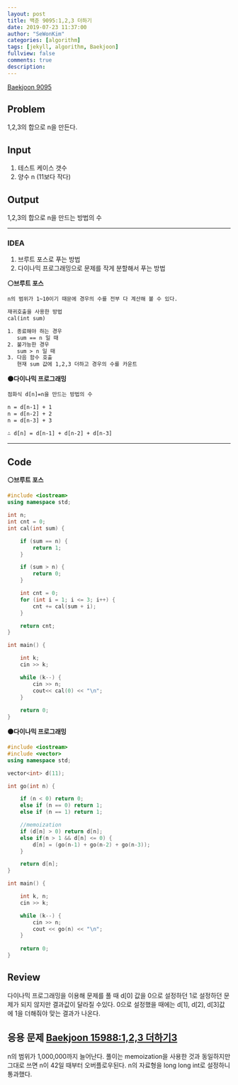 ```yaml
---
layout: post
title: 백준 9095:1,2,3 더하기
date: 2019-07-23 11:37:00
author: "SeWonKim"
categories: [algorithm]
tags: [jekyll, algorithm, Baekjoon]
fullview: false
comments: true
description: 
---
```


[Baekjoon 9095](https://www.acmicpc.net/problem/9095)

## Problem
  1,2,3의 합으로 n을 만든다.

## Input
  1. 테스트 케이스 갯수
  2. 양수 n (11보다 작다)
    
## Output
  1,2,3의 합으로 n을 만드는 방법의 수

---


### IDEA
  1. 브루트 포스로 푸는 방법
  2. 다이나믹 프로그래밍으로 문제를 작게 분할해서 푸는 방법
  
  **⚪브루트 포스**
  ```html
  n의 범위가 1~10이기 때문에 경우의 수를 전부 다 계산해 볼 수 있다.
  
  재귀호출을 사용한 방법
  cal(int sum)
  
  1. 종료해야 하는 경우 
     sum == n 일 때
  2. 불가능한 경우
     sum > n 일 때
  3. 다음 함수 호출
     현재 sum 값에 1,2,3 더하고 경우의 수를 카운트 
  ```
  
  **⚫다이나믹 프로그래밍**
  ```html
  점화식 d[n]=n을 만드는 방법의 수
  
  n = d[n-1] + 1
  n = d[n-2] + 2
  n = d[n-3] + 3
  
  ∴ d[n] = d[n-1] + d[n-2] + d[n-3]
  ```
  
  
---


## Code
**⚪브루트 포스**
```cpp
#include <iostream>
using namespace std;

int n;
int cnt = 0;
int cal(int sum) {

	if (sum == n) {
		return 1;
	}

	if (sum > n) {
		return 0;
	}

	int cnt = 0;
	for (int i = 1; i <= 3; i++) {
		cnt += cal(sum + i);
	}

	return cnt;
}

int main() {

	int k;
	cin >> k;

	while (k--) {
		cin >> n;
		cout<< cal(0) << "\n";
	}
	
	return 0;
}
```

**⚫다이나믹 프로그래밍**
```cpp
#include <iostream>
#include <vector>
using namespace std;

vector<int> d(11);

int go(int n) {

	if (n < 0) return 0;
	else if (n == 0) return 1;
	else if (n == 1) return 1;

	//memoization
	if (d[n] > 0) return d[n];
	else if(n > 1 && d[n] <= 0) {
		d[n] = (go(n-1) + go(n-2) + go(n-3));
	}

	return d[n];
}

int main() {

	int k, n;
	cin >> k;

	while (k--) {
		cin >> n;
		cout << go(n) << "\n";
	}
	
	return 0;
}
```


## Review
다이나믹 프로그래밍을 이용해 문제를 풀 때 d[0] 값을 0으로 설정하던 1로 설정하던 문제가 되지 않지만 결과값이 달라질 수있다.
0으로 설정했을 때에는 d[1], d[2], d[3]값에 1을 더해줘야 맞는 결과가 나온다.


## 응용 문제 [Baekjoon 15988:1,2,3 더하기3](https://www.acmicpc.net/problem/15988)
n의 범위가 1,000,000까지 늘어난다. 풀이는 memoization을 사용한 것과 동일하지만 그대로 쓰면 n이 42일 때부터 오버플로우된다.
n의 자료형을 long long int로 설정하니 통과했다.
